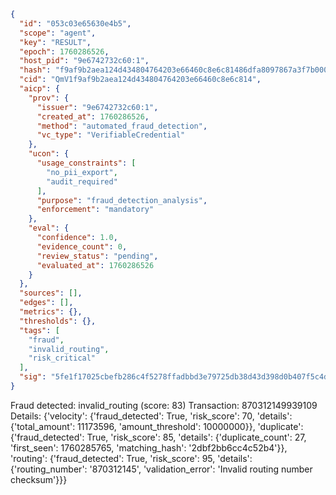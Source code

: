 ```json
{
  "id": "053c03e65630e4b5",
  "scope": "agent",
  "key": "RESULT",
  "epoch": 1760286526,
  "host_pid": "9e6742732c60:1",
  "hash": "f9af9b2aea124d434804764203e66460c8e6c81486dfa8097867a3f7b000b1e9",
  "cid": "QmV1f9af9b2aea124d434804764203e66460c8e6c814",
  "aicp": {
    "prov": {
      "issuer": "9e6742732c60:1",
      "created_at": 1760286526,
      "method": "automated_fraud_detection",
      "vc_type": "VerifiableCredential"
    },
    "ucon": {
      "usage_constraints": [
        "no_pii_export",
        "audit_required"
      ],
      "purpose": "fraud_detection_analysis",
      "enforcement": "mandatory"
    },
    "eval": {
      "confidence": 1.0,
      "evidence_count": 0,
      "review_status": "pending",
      "evaluated_at": 1760286526
    }
  },
  "sources": [],
  "edges": [],
  "metrics": {},
  "thresholds": {},
  "tags": [
    "fraud",
    "invalid_routing",
    "risk_critical"
  ],
  "sig": "5fe1f17025cbefb286c4f5278ffadbbd3e79725db38d43d398d0b407f5c4d0cb"
}
```

Fraud detected: invalid_routing (score: 83)
Transaction: 870312149939109
Details: {'velocity': {'fraud_detected': True, 'risk_score': 70, 'details': {'total_amount': 11173596, 'amount_threshold': 10000000}}, 'duplicate': {'fraud_detected': True, 'risk_score': 85, 'details': {'duplicate_count': 27, 'first_seen': 1760285765, 'matching_hash': '2dbf2bb6cc4c52b4'}}, 'routing': {'fraud_detected': True, 'risk_score': 95, 'details': {'routing_number': '870312145', 'validation_error': 'Invalid routing number checksum'}}}